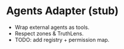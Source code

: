 # Agents Adapter (stub)
- Wrap external agents as tools.
- Respect zones & TruthLens.
- TODO: add registry + permission map.
